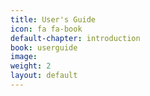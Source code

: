 ```yaml
---
title: User's Guide
icon: fa fa-book
default-chapter: introduction
book: userguide
image:
weight: 2
layout: default
---
```


